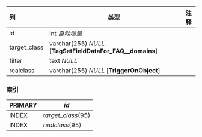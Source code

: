 | 列           | 类型                                                      | 注释 |
| :----------- | --------------------------------------------------------- | ---- |
| id           | int *自动增量*                                            |      |
| target_class | varchar(255) *NULL* [**TagSetFieldDataFor_FAQ__domains**] |      |
| filter       | text *NULL*                                               |      |
| realclass    | varchar(255) *NULL* [**TriggerOnObject**]                 |      |

### 索引

| PRIMARY | *id*               |
| :------ | ------------------ |
| INDEX   | *target_class*(95) |
| INDEX   | *realclass*(95)    |